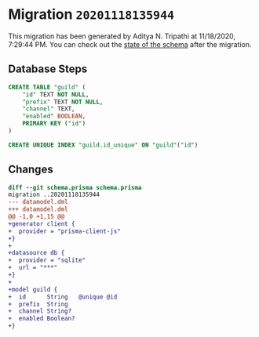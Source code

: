 # Migration `20201118135944`

This migration has been generated by Aditya N. Tripathi at 11/18/2020, 7:29:44 PM.
You can check out the [state of the schema](./schema.prisma) after the migration.

## Database Steps

```sql
CREATE TABLE "guild" (
    "id" TEXT NOT NULL,
    "prefix" TEXT NOT NULL,
    "channel" TEXT,
    "enabled" BOOLEAN,
    PRIMARY KEY ("id")
)

CREATE UNIQUE INDEX "guild.id_unique" ON "guild"("id")
```

## Changes

```diff
diff --git schema.prisma schema.prisma
migration ..20201118135944
--- datamodel.dml
+++ datamodel.dml
@@ -1,0 +1,15 @@
+generator client {
+  provider = "prisma-client-js"
+}
+
+datasource db {
+  provider = "sqlite"
+  url = "***"
+}
+
+model guild {
+  id      String   @unique @id
+  prefix  String
+  channel String?
+  enabled Boolean?
+}
```


